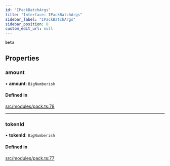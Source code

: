 ```yaml
---
id: "IPackBatchArgs"
title: "Interface: IPackBatchArgs"
sidebar_label: "IPackBatchArgs"
sidebar_position: 0
custom_edit_url: null
---
```


**`beta`**

## Properties

### amount

• **amount**: `BigNumberish`

#### Defined in

[src/modules/pack.ts:78](https://github.com/PrasoonPratham/nftlabs-sdk-ts/blob/68c3596/src/modules/pack.ts#L78)

---

### tokenId

• **tokenId**: `BigNumberish`

#### Defined in

[src/modules/pack.ts:77](https://github.com/PrasoonPratham/nftlabs-sdk-ts/blob/68c3596/src/modules/pack.ts#L77)
